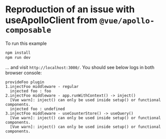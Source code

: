 # Reproduction of an issue with useApolloClient from `@vue/apollo-composable`

To run this example
```bash
npm install
npm run dev
```

... and visit `http://localhost:3000/`.
You should see below logs in both browser console:
```
provideFoo plugin
1.injectFoo middleware - regular
  injected foo : foo
2.injectFoo middleware - app.runWithContext() -> inject()
  [Vue warn]: inject() can only be used inside setup() or functional components.
  injected foo : undefined
3.injectFoo middleware - useCounterStore() -> useQuery()
  [Vue warn]: inject() can only be used inside setup() or functional components.
  [Vue warn]: inject() can only be used inside setup() or functional components.
```
